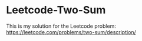 # Leetcode-Two-Sum
This is my solution for the Leetcode problem: https://leetcode.com/problems/two-sum/description/

